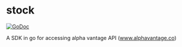 # stock

[![GoDoc](https://godoc.org/github.com/SimpleApplicationsOrg/stock?status.svg)](https://godoc.org/github.com/SimpleApplicationsOrg/stock)

A SDK in go for accessing alpha vantage API (www.alphavantage.co)
